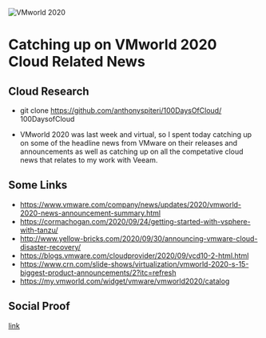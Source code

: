 ![VMworld 2020](https://blogs.vmware.com/vmworld/files/2020/06/vmworld2020-off2-pivotal-720x330_350x300-300x138.png)

# Catching up on VMworld 2020 Cloud Related News

## Cloud Research

- git clone https://github.com/anthonyspiteri/100DaysOfCloud/ 100DaysofCloud

- VMworld 2020 was last week and virtual, so I spent today catching up on some of the headline news from VMware on their releases and announcements as well as catching up on all the competative cloud news that relates to my work with Veeam.

## Some Links

- https://www.vmware.com/company/news/updates/2020/vmworld-2020-news-announcement-summary.html 
- https://cormachogan.com/2020/09/24/getting-started-with-vsphere-with-tanzu/
- http://www.yellow-bricks.com/2020/09/30/announcing-vmware-cloud-disaster-recovery/
- https://blogs.vmware.com/cloudprovider/2020/09/vcd10-2-html.html
- https://www.crn.com/slide-shows/virtualization/vmworld-2020-s-15-biggest-product-announcements/2?itc=refresh
- https://my.vmworld.com/widget/vmware/vmworld2020/catalog 

## Social Proof

[link](https://twitter.com/anthonyspiteri/status/1313028040683708416)
